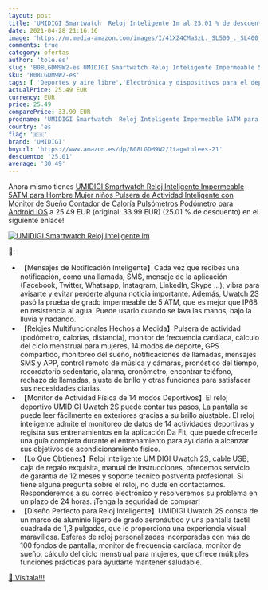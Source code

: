 ```yaml
---
layout: post
title: 'UMIDIGI Smartwatch  Reloj Inteligente Im al 25.01 % de descuento'
date: 2021-04-28 21:16:16
image: 'https://m.media-amazon.com/images/I/41XZ4CMa3zL._SL500_._SL400_.jpg'
comments: true
category: ofertas
author: 'tole.es'
slug: 'B08LGDM9W2-es UMIDIGI Smartwatch Reloj Inteligente Impermeable 5ATM para...'
sku: 'B08LGDM9W2-es'
tags: [ 'Deportes y aire libre','Electrónica y dispositivos para el deporte','Monitores de actividad','android','umidigi', ]
actualPrice: 25.49 EUR
currency: EUR
price: 25.49
comparePrice: 33.99 EUR
prodname: 'UMIDIGI Smartwatch  Reloj Inteligente Impermeable 5ATM para Hombre Mujer niños  Pulsera de Actividad Inteligente con Monitor de Sueño Contador de Caloría Pulsómetros Podómetro para Android iOS'
country: 'es'
flag: '🇪🇸'
brand: 'UMIDIGI'
buyurl: 'https://www.amazon.es/dp/B08LGDM9W2/?tag=tolees-21'
descuento: '25.01'
average: '30.49'
---
```


Ahora mismo tienes [UMIDIGI Smartwatch  Reloj Inteligente Impermeable 5ATM para Hombre Mujer niños  Pulsera de Actividad Inteligente con Monitor de Sueño Contador de Caloría Pulsómetros Podómetro para Android iOS](https://www.amazon.es/dp/B08LGDM9W2/?tag=tolees-21) a 25.49 EUR (original: 33.99 EUR) (25.01 %  de descuento) en el siguiente enlace!

[![UMIDIGI Smartwatch  Reloj Inteligente Im](https://m.media-amazon.com/images/I/41XZ4CMa3zL._SL500_._SL400_.jpg)](https://www.amazon.es/dp/B08LGDM9W2/?tag=tolees-21)

🔎:

- 【Mensajes de Notificación Inteligente】Cada vez que recibes una notificación, como una llamada, SMS, mensaje de la aplicación (Facebook, Twitter, Whatsapp, Instagram, LinkedIn, Skype ...), vibra para avisarte y evitar perderte alguna noticia importante. Además, Uwatch 2S pasó la prueba de grado impermeable de 5 ATM, que es mejor que IP68 en resistencia al agua. Puede usarlo cuando se lava las manos, bajo la lluvia y nadando.
- 【Relojes Multifuncionales Hechos a Medida】Pulsera de actividad (podómetro, calorías, distancia), monitor de frecuencia cardíaca, cálculo del ciclo menstrual para mujeres, 14 modos de deporte, GPS compartido, monitoreo del sueño, notificaciones de llamadas, mensajes SMS y APP, control remoto de música y cámaras, pronóstico del tiempo, recordatorio sedentario, alarma, cronómetro, encontrar teléfono, rechazo de llamadas, ajuste de brillo y otras funciones para satisfacer sus necesidades diarias.
- 【Monitor de Actividad Física de 14 modos Deportivos】El reloj deportivo UMIDIGI Uwatch 2S puede contar tus pasos, La pantalla se puede leer fácilmente en exteriores gracias a su brillo ajustable. El reloj inteligente admite el monitoreo de datos de 14 actividades deportivas y registra sus entrenamientos en la aplicación Da Fit, que puede ofrecerle una guía completa durante el entrenamiento para ayudarlo a alcanzar sus objetivos de acondicionamiento físico.
- 【Lo Que Obtienes】Reloj inteligente UMIDIGI Uwatch 2S, cable USB, caja de regalo exquisita, manual de instrucciones, ofrecemos servicio de garantía de 12 meses y soporte técnico postventa profesional. Si tiene alguna pregunta sobre el reloj, no dude en contactarnos. Responderemos a su correo electrónico y resolveremos su problema en un plazo de 24 horas. ¡Tenga la seguridad de comprar!
- 【Diseño Perfecto para Reloj Inteligente】UMIDIGI Uwatch 2S consta de un marco de aluminio ligero de grado aeronáutico y una pantalla táctil cuadrada de 1,3 pulgadas, que le proporciona una experiencia visual maravillosa. Esferas de reloj personalizadas incorporadas con más de 100 fondos de pantalla, monitor de frecuencia cardíaca, monitor de sueño, cálculo del ciclo menstrual para mujeres, que ofrece múltiples funciones prácticas para ayudarte mantener saludable.

[🛒 Visítala!!!](https://www.amazon.es/dp/B08LGDM9W2/?tag=tolees-21)
